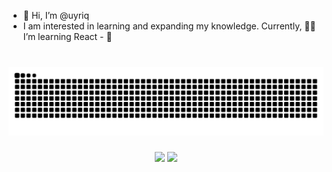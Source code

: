 - 👋 Hi, I’m @uyriq
-  I am interested in learning and expanding my knowledge. Currently, 👀🌱 I’m learning React - 💞️   


<!---
This is a ✨ special ✨ repository because this `README.md` appears on my GitHub profile.
--->
###

<br clear="both">
<picture>
  <source media="(prefers-color-scheme: dark)" srcset="https://raw.githubusercontent.com/uyriq/uyriq/output/github-snake-dark.svg" />
  <source media="(prefers-color-scheme: light)" srcset="https://raw.githubusercontent.com/uyriq/uyriq/output/github-snake.svg" />
  <img alt="github-snake" src="https://raw.githubusercontent.com/uyriq/uyriq/output/github-snake.svg" />
</picture>

###
<p align="center" width="100%">
  <img src="https://github-readme-stats.vercel.app/api?username=uyriq&show_icons=true&theme=dark"/>
  <img src="https://github-readme-streak-stats.herokuapp.com/?user=uyriq&theme=dark"/> 
</p>

